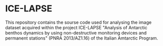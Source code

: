 # ICE-LAPSE
This repository contains the sourse code used for analysing the image dataset acquired within the project ICE-LAPSE "Analysis of Antarctic benthos dynamics by using non-destructive monitoring devices and permanent stations"  (PNRA 2013/AZ1.16) of the Italian Amtarctic Program.
